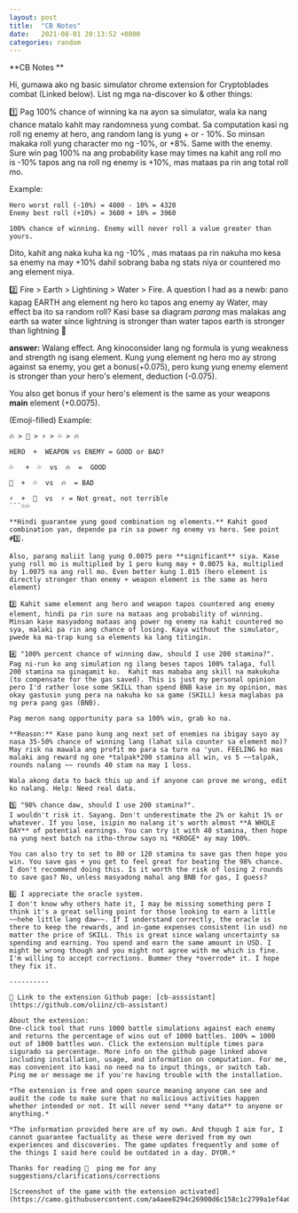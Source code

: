 ```yaml
---
layout: post
title:  "CB Notes"
date:   2021-08-01 20:13:52 +0800
categories: random
---
```


**CB Notes **

Hi, gumawa ako ng basic simulator chrome extension for Cryptoblades combat (Linked below). List ng mga na-discover ko & other things: 

1️⃣ Pag 100% chance of winning ka na ayon sa simulator, wala ka nang chance matalo kahit may randomness yung combat. Sa computation kasi ng roll ng enemy at hero, ang random lang is yung + or - 10%. So minsan makaka roll yung character mo ng -10%, or +8%. Same with the enemy. Sure win pag 100% na ang probability kase may times na kahit ang roll mo is -10%  tapos ang na roll ng enemy is +10%, mas mataas pa rin ang total roll mo. 

Example: 
```
Hero worst roll (-10%) = 4800 - 10% = 4320
Enemy best roll (+10%) = 3600 + 10% = 3960

100% chance of winning. Enemy will never roll a value greater than yours.
```
Dito, kahit ang naka kuha ka ng -10% , mas mataas pa rin nakuha mo kesa sa enemy na may +10% dahil sobrang baba ng stats niya or countered mo ang element niya.

2️⃣ Fire > Earth > Lightining > Water > Fire. A question I had as a newb:  pano kapag EARTH ang element ng hero ko tapos ang enemy ay Water, may effect ba ito sa random roll? Kasi base sa diagram *parang* mas malakas ang earth sa water since lightning is stronger than water tapos earth is stronger than lightning 🤔

**answer:** Walang effect. Ang kinoconsider lang ng formula is yung weakness and strength ng isang element. Kung yung element ng hero mo ay strong against sa enemy, you get a bonus(+0.075), pero kung yung enemy element is stronger than your hero's element,  deduction (-0.075). 

You also get bonus if your hero's element is the same as your weapons **main** element (+0.0075).  

(Emoji-filled) Example: 
```
🔥 > 🌳 > ⚡ > 💦 > 🔥

HERO  +  WEAPON vs ENEMY = GOOD or BAD?

💦   +  💦  vs  🔥  =  GOOD 

🌳  +  💦  vs  🔥  = BAD 

⚡  +  🌳  vs  ⚡ = Not great, not terrible
```💦💦

**Hindi guarantee yung good combination ng elements.** Kahit good combination yan, depende pa rin sa power ng enemy vs hero. See point #3️⃣.

Also, parang maliit lang yung 0.0075 pero **significant** siya. Kase yung roll mo is multiplied by 1 pero kung may + 0.0075 ka, multiplied by 1.0075 na ang roll mo. Even better kung 1.015 (hero element is directly stronger than enemy + weapon element is the same as hero element)

3️⃣ Kahit same element ang hero and weapon tapos countered ang enemy element, hindi pa rin sure na mataas ang probability of winning. Minsan kase masyadong mataas ang power ng enemy na kahit countered mo sya, malaki pa rin ang chance of losing. Kaya without the simulator, pwede ka ma-trap kung sa elements ka lang titingin.

4️⃣ "100% percent chance of winning daw, should I use 200 stamina?". 
Pag ni-run ko ang simulation ng ilang beses tapos 100% talaga, full 200 stamina na ginagamit ko.  Kahit mas mababa ang skill na makukuha (to compensate for the gas saved). This is just my personal opinion pero I'd rather lose some SKILL than spend BNB kase in my opinion, mas okay gastusin yung pera na nakuha ko sa game (SKILL) kesa maglabas pa ng pera pang gas (BNB). 

Pag meron nang opportunity para sa 100% win, grab ko na. 

**Reason:** Kase pano kung ang next set of enemies na ibigay sayo ay nasa 35-50% chance of winning lang (lahat sila counter sa element mo)? May risk na mawala ang profit mo para sa turn na 'yun. FEELING ko mas malaki ang reward ng one *talpak*200 stamina all win, vs 5 ~~talpak, rounds nalang ~~ rounds 40 stam na may 1 loss. 

Wala akong data to back this up and if anyone can prove me wrong, edit ko nalang. Help: Need real data. 

5️⃣ "98% chance daw, should I use 200 stamina?". 
I wouldn't risk it. Sayang. Don't underestimate the 2% or kahit 1% or whatever. If you lose, isipin mo nalang it's worth almost **A WHOLE DAY** of potential earnings. You can try it with 40 stamina, then hope na yung next batch na itho-throw sayo ni *KROGE* ay may 100%. 

You can also try to set to 80 or 120 stamina to save gas then hope you win. You save gas + you get to feel great for beating the 98% chance. I don't recommend doing this. Is it worth the risk of losing 2 rounds to save gas? No, unless masyadong mahal ang BNB for gas, I guess?  

6️⃣ I appreciate the oracle system. 
I don't know why others hate it, I may be missing something pero I think it's a great selling point for those looking to earn a little ~~hehe little lang daw~~. If I understand correctly, the oracle is there to keep the rewards, and in-game expenses consistent (in usd) no matter the price of SKILL. This is great since walang uncertainty sa spending and earning. You spend and earn the same amount in USD. I might be wrong though and you might not agree with me which is fine. I'm willing to accept corrections. Bummer they *overrode* it. I hope they fix it.

----------

📌 Link to the extension Github page: [cb-asssistant](https://github.com/oliinz/cb-assistant) 

About the extension: 
One-click tool that runs 1000 battle simulations against each enemy and returns the percentage of wins out of 1000 battles. 100% = 1000 out of 1000 battles won. Click the extension multiple times para sigurado sa percentage. More info on the github page linked above including installation, usage, and information on computation. For me, mas convenient ito kasi no need na to input things, or switch tab. Ping me or message me if you're having trouble with the installation.

*The extension is free and open source meaning anyone can see and audit the code to make sure that no malicious activities happen whether intended or not. It will never send **any data** to anyone or anything.*

*The information provided here are of my own. And though I aim for, I cannot guarantee factuality as these were derived from my own experiences and discoveries. The game updates frequently and some of the things I said here could be outdated in a day. DYOR.*

Thanks for reading 💙  ping me for any suggestions/clarifications/corrections

[Screenshot of the game with the extension activated](https://camo.githubusercontent.com/a4aee8294c26900d6c158c1c2799a1ef4a0682a933085a810549c8ede4ffbcca/68747470733a2f2f706963632e696f2f434b4c4d6759572e706e67)
